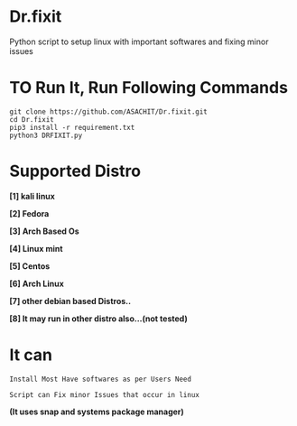 # Dr.fixit
Python script to setup linux with important softwares and fixing minor issues
# TO Run It, Run Following Commands
```
git clone https://github.com/ASACHIT/Dr.fixit.git
cd Dr.fixit
pip3 install -r requirement.txt
python3 DRFIXIT.py
```
# Supported Distro
**[1] kali linux**

**[2] Fedora**

**[3] Arch Based Os**

**[4] Linux mint**

**[5] Centos**

**[6] Arch Linux**

**[7] other debian based Distros..**

**[8] It may run in other distro also...(not tested)**

# It can 
```Install Most Have softwares as per Users Need```

```Script can Fix minor Issues that occur in linux```

**(It uses snap and systems package manager)**
